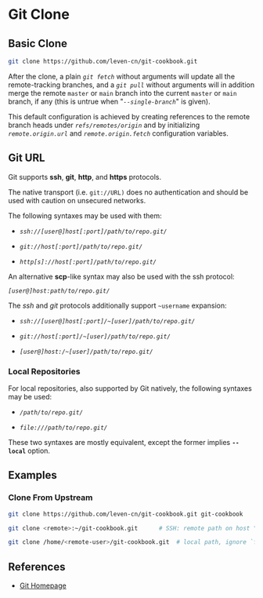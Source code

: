 # Git Clone

## Basic Clone

```bash
git clone https://github.com/leven-cn/git-cookbook.git
```

After the clone, a plain *`git fetch`* without arguments will update all the remote-tracking branches,
and a *`git pull`* without arguments will in addition merge the remote `master` or `main` branch
into the current `master` or `main` branch,
if any (this is untrue when "*`--single-branch`*" is given).

This default configuration is achieved by creating references to the remote branch heads under *`refs/remotes/origin`*
and by initializing *`remote.origin.url`* and *`remote.origin.fetch`* configuration variables.

## Git URL

Git supports **ssh**, **git**, **http**, and **https** protocols.

The native transport (i.e. `git://URL)` does no authentication
and should be used with caution on unsecured networks.

The following syntaxes may be used with them:

- *`ssh://[user@]host[:port]/path/to/repo.git/`*

- *`git://host[:port]/path/to/repo.git/`*

- *`http[s]://host[:port]/path/to/repo.git/`*

An alternative **scp**-like syntax may also be used with the ssh protocol:

*`[user@]host:path/to/repo.git/`*

The *ssh* and *git* protocols additionally support `~username` expansion:

- *`ssh://[user@]host[:port]/~[user]/path/to/repo.git/`*

- *`git://host[:port]/~[user]/path/to/repo.git/`*

- *`[user@]host:/~[user]/path/to/repo.git/`*

### Local Repositories

For local repositories, also supported by Git natively, the following syntaxes may be used:

- *`/path/to/repo.git/`*

- *`file:///path/to/repo.git/`*

These two syntaxes are mostly equivalent, except the former implies **`--local`** option.

## Examples

### Clone From Upstream

```bash
git clone https://github.com/leven-cn/git-cookbook.git git-cookbook

git clone <remote>:~/git-cookbook.git      # SSH: remote path on host "remote", ignore `ssh://`

git clone /home/<remote-user>/git-cookbook.git  # local path, ignore `file://`
```

## References

- [Git Homepage](https://git-scm.com "Git Homepage")
